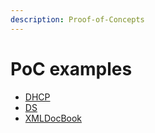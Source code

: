 ```yaml
---
description: Proof-of-Concepts
---
```


# PoC examples

 * [DHCP](dhcp_example/README.md)
 * [DS](stb_ds_example/README.md)
 * [XMLDocBook](xml_docbook_insights/README.md)